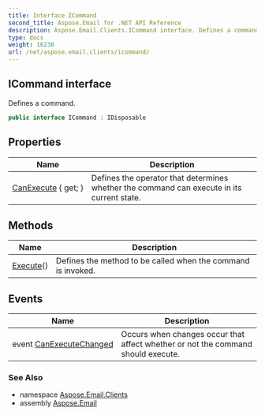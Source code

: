 ```yaml
---
title: Interface ICommand
second_title: Aspose.Email for .NET API Reference
description: Aspose.Email.Clients.ICommand interface. Defines a command
type: docs
weight: 16230
url: /net/aspose.email.clients/icommand/
---
```

## ICommand interface

Defines a command.

```csharp
public interface ICommand : IDisposable
```

## Properties

| Name | Description |
| --- | --- |
| [CanExecute](../../aspose.email.clients/icommand/canexecute/) { get; } | Defines the operator that determines whether the command can execute in its current state. |

## Methods

| Name | Description |
| --- | --- |
| [Execute](../../aspose.email.clients/icommand/execute/)() | Defines the method to be called when the command is invoked. |

## Events

| Name | Description |
| --- | --- |
| event [CanExecuteChanged](../../aspose.email.clients/icommand/canexecutechanged/) | Occurs when changes occur that affect whether or not the command should execute. |

### See Also

* namespace [Aspose.Email.Clients](../../aspose.email.clients/)
* assembly [Aspose.Email](../../)


